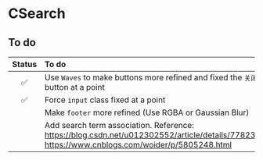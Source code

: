 # CSearch
## To do
| Status | To do |
| :----: | :---- |
| :white_check_mark: | Use `Waves` to make buttons more refined and fixed the `关闭` button at a point |
| :white_check_mark: | Force `input` class fixed at a point |
|  | Make `footer` more refined (Use RGBA or Gaussian Blur) |
|  | Add search term association. Reference: https://blog.csdn.net/u012302552/article/details/77823624, https://www.cnblogs.com/woider/p/5805248.html |
